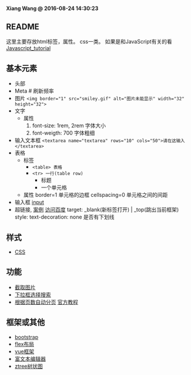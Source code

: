 #### Xiang Wang @ 2016-08-24 14:30:23

## README
这里主要存放html标签，属性。 css一类。 如果是和JavaScript有关的看[Javascript_tutorial](https://github.com/ramwin/javascript_tutorial.git/)

## 基本元素
* 头部
    <title>标题</title>
    <script src="./source/index.js" type="text/javascript"></script>
    <link rel="stylesheet" type="text/css" href="./source/index.css">
* Meta
    <meta charset="utf-8">
    <meta http-equiv="refresh" content="30">  # 刷新频率
    <meta name="author" content="ramwin">
    <meta name="description" content="网页描述">
    <meta name="keywords" content="搜索关键词">
* 图片
    `<img border="1" src="smiley.gif" alt="图片未能显示" width="32" height="32">`
* 文字
    * 属性
        1. font-size: 1rem, 2rem  字体大小
        2. font-weigth: 700 字体粗细
* 输入文本框
    `<textarea name="textarea" rows="10" cols="50">请在这输入</textarea>`
* 表格
    * 标签
        * `<table> 表格`
        * `<tr> 一行(table row)`
            * <th> 标题
            * <td> 一个单元格
    * 属性
        border=1 单元格的边框
        cellspacing=0 单元格之间的间距
* 输入框
    [input](./input.md)
* 超链接, [案例](./a.html)
    <a href="www.baidu.com" target="_blank">访问百度</a>
        target: _blank(新标签打开) | _top(跳出当前框架)
    style: text-decoration: none 是否有下划线

## 样式
* [CSS](./css/README.md)


## 功能
* [截取图片](./cropper图片截取.html)
* [下拉框选择搜索](./select搜索选择.html)
* [根据页数自动分页](./page分页.html) [官方教程](https://esimakin.github.io/twbs-pagination/)


## 框架或其他
* [bootstrap](./bootstrap/README.md)
* [flex布局](./flex/README.md)
* [vue框架](./vue/README.md)
* [富文本编辑器](./summernote网页编辑器.html)
* [ztree树状图](./ztree.html)
